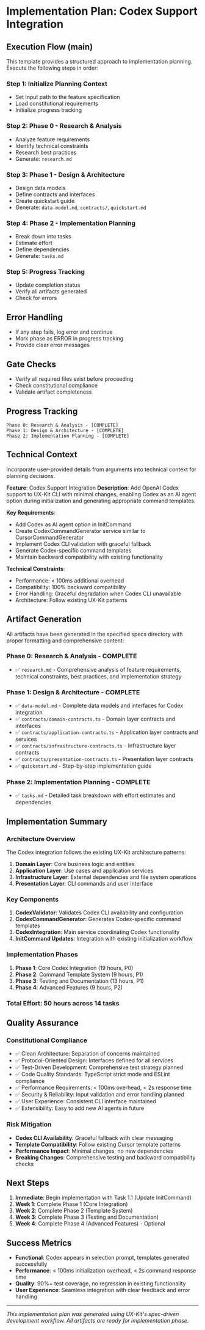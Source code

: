 # Implementation Plan: Codex Support Integration

## Execution Flow (main)

This template provides a structured approach to implementation planning. Execute the following steps in order:

### Step 1: Initialize Planning Context
- Set Input path to the feature specification
- Load constitutional requirements
- Initialize progress tracking

### Step 2: Phase 0 - Research & Analysis
- Analyze feature requirements
- Identify technical constraints
- Research best practices
- Generate: `research.md`

### Step 3: Phase 1 - Design & Architecture
- Design data models
- Define contracts and interfaces
- Create quickstart guide
- Generate: `data-model.md`, `contracts/`, `quickstart.md`

### Step 4: Phase 2 - Implementation Planning
- Break down into tasks
- Estimate effort
- Define dependencies
- Generate: `tasks.md`

### Step 5: Progress Tracking
- Update completion status
- Verify all artifacts generated
- Check for errors

## Error Handling

- If any step fails, log error and continue
- Mark phase as ERROR in progress tracking
- Provide clear error messages

## Gate Checks

- Verify all required files exist before proceeding
- Check constitutional compliance
- Validate artifact completeness

## Progress Tracking

```
Phase 0: Research & Analysis - [COMPLETE]
Phase 1: Design & Architecture - [COMPLETE]
Phase 2: Implementation Planning - [COMPLETE]
```

## Technical Context

Incorporate user-provided details from arguments into technical context for planning decisions.

**Feature**: Codex Support Integration
**Description**: Add OpenAI Codex support to UX-Kit CLI with minimal changes, enabling Codex as an AI agent option during initialization and generating appropriate command templates.

**Key Requirements**:
- Add Codex as AI agent option in InitCommand
- Create CodexCommandGenerator service similar to CursorCommandGenerator
- Implement Codex CLI validation with graceful fallback
- Generate Codex-specific command templates
- Maintain backward compatibility with existing functionality

**Technical Constraints**:
- Performance: < 100ms additional overhead
- Compatibility: 100% backward compatibility
- Error Handling: Graceful degradation when Codex CLI unavailable
- Architecture: Follow existing UX-Kit patterns

## Artifact Generation

All artifacts have been generated in the specified specs directory with proper formatting and comprehensive content:

### Phase 0: Research & Analysis - COMPLETE
- ✅ `research.md` - Comprehensive analysis of feature requirements, technical constraints, best practices, and implementation strategy

### Phase 1: Design & Architecture - COMPLETE
- ✅ `data-model.md` - Complete data models and interfaces for Codex integration
- ✅ `contracts/domain-contracts.ts` - Domain layer contracts and interfaces
- ✅ `contracts/application-contracts.ts` - Application layer contracts and services
- ✅ `contracts/infrastructure-contracts.ts` - Infrastructure layer contracts
- ✅ `contracts/presentation-contracts.ts` - Presentation layer contracts
- ✅ `quickstart.md` - Step-by-step implementation guide

### Phase 2: Implementation Planning - COMPLETE
- ✅ `tasks.md` - Detailed task breakdown with effort estimates and dependencies

## Implementation Summary

### Architecture Overview
The Codex integration follows the existing UX-Kit architecture patterns:

1. **Domain Layer**: Core business logic and entities
2. **Application Layer**: Use cases and application services
3. **Infrastructure Layer**: External dependencies and file system operations
4. **Presentation Layer**: CLI commands and user interface

### Key Components
1. **CodexValidator**: Validates Codex CLI availability and configuration
2. **CodexCommandGenerator**: Generates Codex-specific command templates
3. **CodexIntegration**: Main service coordinating Codex functionality
4. **InitCommand Updates**: Integration with existing initialization workflow

### Implementation Phases
1. **Phase 1**: Core Codex Integration (19 hours, P0)
2. **Phase 2**: Command Template System (9 hours, P1)
3. **Phase 3**: Testing and Documentation (13 hours, P1)
4. **Phase 4**: Advanced Features (9 hours, P2)

### Total Effort: 50 hours across 14 tasks

## Quality Assurance

### Constitutional Compliance
- ✅ Clean Architecture: Separation of concerns maintained
- ✅ Protocol-Oriented Design: Interfaces defined for all services
- ✅ Test-Driven Development: Comprehensive test strategy planned
- ✅ Code Quality Standards: TypeScript strict mode and ESLint compliance
- ✅ Performance Requirements: < 100ms overhead, < 2s response time
- ✅ Security & Reliability: Input validation and error handling planned
- ✅ User Experience: Consistent CLI interface maintained
- ✅ Extensibility: Easy to add new AI agents in future

### Risk Mitigation
- **Codex CLI Availability**: Graceful fallback with clear messaging
- **Template Compatibility**: Follow existing Cursor template patterns
- **Performance Impact**: Minimal changes, no new dependencies
- **Breaking Changes**: Comprehensive testing and backward compatibility checks

## Next Steps

1. **Immediate**: Begin implementation with Task 1.1 (Update InitCommand)
2. **Week 1**: Complete Phase 1 (Core Integration)
3. **Week 2**: Complete Phase 2 (Template System)
4. **Week 3**: Complete Phase 3 (Testing and Documentation)
5. **Week 4**: Complete Phase 4 (Advanced Features) - Optional

## Success Metrics

- **Functional**: Codex appears in selection prompt, templates generated successfully
- **Performance**: < 100ms initialization overhead, < 2s command response time
- **Quality**: 90%+ test coverage, no regression in existing functionality
- **User Experience**: Seamless integration with clear feedback and error handling

---

*This implementation plan was generated using UX-Kit's spec-driven development workflow. All artifacts are ready for implementation phase.*